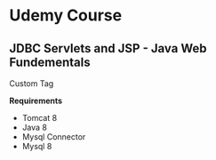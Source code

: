 # Udemy Course

## JDBC Servlets and JSP - Java Web Fundementals

Custom Tag

**Requirements**
* Tomcat 8
* Java 8
* Mysql Connector
* Mysql 8